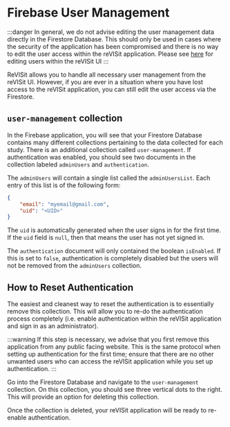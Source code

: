 # Firebase User Management

:::danger
In general, we do not advise editing the user management data directly in the Firestore Database. This should only be used in cases where the security of the application has been compromised and there is no way to edit the user access within the reVISit application. Please see [here](adding-removing-ui) for editing users within the reVISit UI
:::

ReVISit allows you to handle all necessary user management from the reVISit UI. However, if you are ever in a situation where you have lost access to the reVISit application, you can still edit the user access via the Firestore.




## `user-management` collection

In the Firebase application, you will see that your Firestore Database contains many different collections pertaining to the data collected for each study. There is an additional collection called `user-management`. If authentication was enabled, you should see two documents in the collection labeled `adminUsers` and `authentication`. 

The `adminUsers` will contain a single list called the `adminUsersList`. Each entry of this list is of the following form:

```json
{
    "email": "myemail@gmail.com",
    "uid": "<UID>"
}
```

The `uid` is automatically generated when the user signs in for the first time. If the `uid` field is `null`, then that means the user has not yet signed in.

The `authentication` document will only contained the boolean `isEnabled`. If this is set to `false`, authentication is completely disabled but the users will not be removed from the `adminUsers` collection.


## How to Reset Authentication

The easiest and cleanest way to reset the authentication is to essentially remove this collection. This will allow you to re-do the authentication process completely (i.e. enable authentication within the reVISit application and sign in as an administrator).

:::warning
If this step is necessary, we advise that you first remove this application from any public facing website. This is the same protocol when setting up authentication for the first time; ensure that there are no other unwanted users who can access the reVISit application while you set up authentication.
:::

Go into the Firestore Database and navigate to the `user-management` collection. On this collection, you should see three vertical dots to the right. This will provide an option for deleting this collection. 

Once the collection is deleted, your reVISit application will be ready to re-enable authentication. 